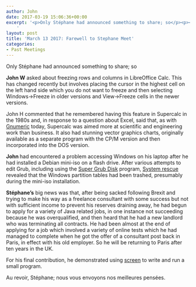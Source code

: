 ```yaml
---
author: John
date: 2017-03-19 15:06:36+00:00
excerpt: '<p>Only Stéphane had announced something to share; so</p><p><strong>John W</strong> asked about freezing rows and columns in LibreOffice Calc. This has changed recently but involves placing the cursor in the highest cell on the left hand side which you do not want to freeze and then selecting Windows->Freeze in older versions and View->Freeze cells in the newer versions.</p>
	'
layout: post
title: 'March 13 2017: Farewell to Stephane Meet'
categories:
- Past Meetings
---
```


<p>Only Stéphane had announced something to share; so</p><p><strong>John W</strong> asked about freezing rows and columns in LibreOffice Calc. This has changed recently but involves placing the cursor in the highest cell on the left hand side which you do not want to freeze and then selecting Windows->Freeze in older versions and View->Freeze cells in the newer versions.</p><p>John H commented that he remembered having this feature in Supercalc in the 1980s and, in response to a question about Excel, said that, as with <a href="http://www.gnumeric.org/" type="text/html">Gnumeric</a> today, Supercalc was aimed more at scientific and engineering work than business. It also had stunning vector graphics charts, originally available as a separate program with the CP/M version and then incorporated into the DOS version.</p><p><strong>John </strong> had encountered a problem accessing Windows on his laptop after he had installed a Debian mini-iso on a flash drive. After various attempts to edit Grub, including using the <a href="http://www.supergrubdisk.org/" type="text/html">Super Grub Disk</a> program, <a href="http://www.system-rescue-cd.org/" type="text/html">System rescue</a> revealed that the Windows partition tables had been trashed, presumably during the mini-iso installation.</p><p><strong>Stéphane’s</strong> big news was that, after being sacked following Brexit and trying to make his way as a freelance consultant with some success but not with sufficient income to prevent his reserves draining away, he had begun to apply for a variety of Java related jobs, in one instance not succeeding because he was overqualified, and then heard that he had a new landlord who was terminating all contracts. He had been almost at the end of applying for a job which involved a variety of online tests which he had managed to complete when he got the offer of a consultant post back in Paris, in effect with his old employer. So he will be returning to Paris after ten years in the UK.</p><p>For his final contribution, he demonstrated using <a href="https://www.gnu.org/software/screen/" type="text/html">screen</a> to write and run a small program.</p><p>Au revoir, Stéphane; nous vous envoyons nos meilleures pensées.</p>
